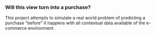 ### Will this view turn into a purchase?

This project attempts to simulate a real world problem of predicting a purchase "before" it happens with all contextual data available of the e-commerce environment.